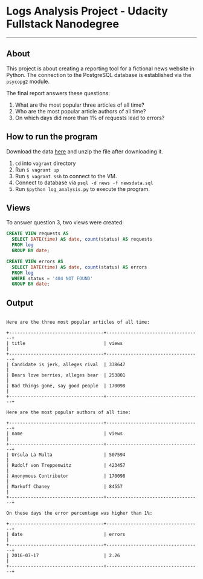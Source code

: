 # Logs Analysis Project - Udacity Fullstack Nanodegree
---

## About

This project is about creating a reporting tool for a fictional news website in
Python. The connection to the PostgreSQL database is established via the
`psycopg2` module.

The final report answers these questions:

1. What are the most popular three articles of all time?
2. Who are the most popular article authors of all time?
3. On which days did more than 1% of requests lead to errors?


## How to run the program

Download the data [here](https://d17h27t6h515a5.cloudfront.net/topher/2016/August/57b5f748_newsdata/newsdata.zip)
and unzip the file after downloading it.

1. `Cd` into `vagrant` directory
2. Run `$ vagrant up`
3. Run `$ vagrant ssh` to connect to the VM.
4. Connect to database via `psql -d news -f newsdata.sql`
5. Run `$python log_analysis.py` to execute the program.


## Views

To answer question 3, two views were created:

``` sql
CREATE VIEW requests AS
  SELECT DATE(time) AS date, count(status) AS requests
  FROM log
  GROUP BY date;
```

``` sql
CREATE VIEW errors AS
  SELECT DATE(time) AS date, count(status) AS errors
  FROM log
  WHERE status = '404 NOT FOUND'
  GROUP BY date;
```

## Output
``` terminal

Here are the three most popular articles of all time:

+-----------------------------------+-----------------------------------+
| title                             | views                             |
+-----------------------------------+-----------------------------------+
| Candidate is jerk, alleges rival  | 338647                            |
| Bears love berries, alleges bear  | 253801                            |
| Bad things gone, say good people  | 170098                            |
+-----------------------------------+-----------------------------------+

Here are the most popular authors of all time:

+-----------------------------------+-----------------------------------+
| name                              | views                             |
+-----------------------------------+-----------------------------------+
| Ursula La Multa                   | 507594                            |
| Rudolf von Treppenwitz            | 423457                            |
| Anonymous Contributor             | 170098                            |
| Markoff Chaney                    | 84557                             |
+-----------------------------------+-----------------------------------+

On these days the error percentage was higher than 1%:

+-----------------------------------+-----------------------------------+
| date                              | errors                            |
+-----------------------------------+-----------------------------------+
| 2016-07-17                        | 2.26                              |
+-----------------------------------+-----------------------------------+

```
